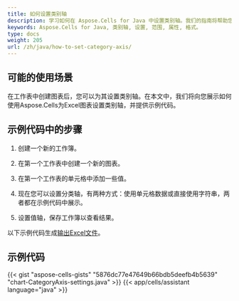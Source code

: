 ```yaml
---
title: 如何设置类别轴
description: 学习如何在 Aspose.Cells for Java 中设置类别轴。我们的指南将帮助您了解如何定义类别轴范围，调整其属性，并格式化其标签。
keywords: Aspose.Cells for Java, 类别轴, 设置, 范围, 属性, 格式。
type: docs
weight: 205
url: /zh/java/how-to-set-category-axis/
---
```


## **可能的使用场景**
在工作表中创建图表后，您可以为其设置类别轴。在本文中，我们将向您展示如何使用Aspose.Cells为Excel图表设置类别轴，并提供示例代码。

## **示例代码中的步骤**

1. 创建一个新的工作簿。

2. 在第一个工作表中创建一个新的图表。

3. 在第一个工作表的单元格中添加一些值。

4. 现在您可以设置分类轴，有两种方式：使用单元格数据或直接使用字符串，两者都在示例代码中展示。

5. 设置值轴，保存工作簿以查看结果。

以下示例代码生成[输出Excel文件](Output.xlsx)。

## **示例代码**
{{< gist "aspose-cells-gists" "5876dc77e47649b66bdb5deefb4b5639" "chart-CategoryAxis-settings.java" >}}
{{< app/cells/assistant language="java" >}}
